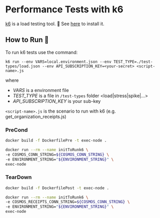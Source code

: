 # Performance Tests with k6
[k6](https://k6.io/) is a load testing tool. 👀 See [here](https://k6.io/docs/get-started/installation/) to install it.

## How to Run 🚀

To run k6 tests use the command:

``` shell
k6 run --env VARS=local.environment.json --env TEST_TYPE=./test-types/load.json --env API_SUBSCRIPTION_KEY=<your-secret> <script-name>.js
```

where 
-  _VARS_  is a environment file
-  _TEST_TYPE_  is a file in `/test-types` folder <load|stress|spike|...> 
-  _API_SUBSCRIPTION_KEY_  is your sub-key

`<script-name>.js` is the scenario to run with k6 (e.g. get_organization_receipts.js)

### PreCond
```sh
docker build -f DockerfilePre -t exec-node .

docker run --rm --name initToRunk6 \
-e COSMOS_CONN_STRING=${COSMOS_CONN_STRING} \
-e ENVIRONMENT_STRING="${ENVIRONMENT_STRING}" \
exec-node 
```
### TearDown
```sh
docker build -f DockerfilePost -t exec-node .

docker run --rm --name initToRunk6 \
-e COSMOS_RECEIPTS_CONN_STRING=${COSMOS_CONN_STRING} \
-e ENVIRONMENT_STRING="${ENVIRONMENT_STRING}" \
exec-node 
```